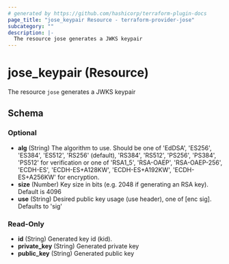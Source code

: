 ```yaml
---
# generated by https://github.com/hashicorp/terraform-plugin-docs
page_title: "jose_keypair Resource - terraform-provider-jose"
subcategory: ""
description: |-
  The resource jose generates a JWKS keypair
---
```


# jose_keypair (Resource)

The resource `jose` generates a JWKS keypair



<!-- schema generated by tfplugindocs -->
## Schema

### Optional

- **alg** (String) The algorithm to use. Should be one of 'EdDSA', 'ES256', 'ES384', 'ES512', 'RS256' (default), 'RS384', 'RS512', 'PS256', 'PS384', 'PS512'  for verification or one of 'RSA1_5', 'RSA-OAEP', 'RSA-OAEP-256', 'ECDH-ES', 'ECDH-ES+A128KW', 'ECDH-ES+A192KW', 'ECDH-ES+A256KW' for encryption.
- **size** (Number) Key size in bits (e.g. 2048 if generating an RSA key). Default is 4096
- **use** (String) Desired public key usage (use header), one of [enc sig]. Defaults to 'sig'

### Read-Only

- **id** (String) Generated key id (kid).
- **private_key** (String) Generated private key
- **public_key** (String) Generated public key


